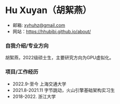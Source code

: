 # Hu Xuyan（胡絮燕）
<!-- 其他信息也可 -->
* 邮箱: xyhuhz@gmail.com
* 网站：https://hhubibi.github.io/about/

### 自我介绍/专业方向
<!-- 主要介绍自身 -->
胡絮燕，2022级硕士生，主要研究方向为GPU虚拟化。

### 项目/工作经历
<!-- 教育经历、工作经历、项目经历等 -->
* 2022.9-至今 上海交通大学
* 2021.8-2021.11 字节跳动，火山引擎基础架构实习生
* 2018-2022. 浙江大学

<!-- ### 论文（可选） -->
<!-- 论文 -->

<!-- ### 获奖情况（可选） -->
<!-- 奖学金 -->